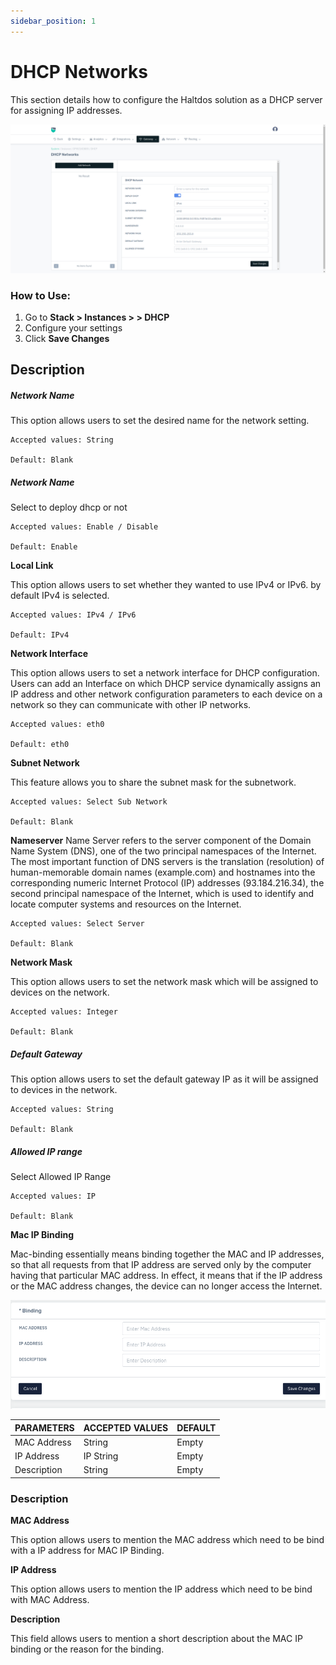 ```yaml
---
sidebar_position: 1
---
```


# DHCP Networks

This section details how to configure the Haltdos solution as a DHCP server for assigning IP addresses.

![dhcp](/img/platform/v8/docs/dhcp_network.png)

### How to Use:

1. Go to **Stack > Instances > > DHCP**
2. Configure your settings
3. Click **Save Changes**

## Description

##### Network Name

This option allows users to set the desired name for the network setting.

    Accepted values: String

    Default: Blank

##### Network Name

Select to deploy dhcp or not

    Accepted values: Enable / Disable

    Default: Enable


**Local Link**

This option allows users to set whether they wanted to use IPv4 or IPv6. by default IPv4 is selected. 

    Accepted values: IPv4 / IPv6

    Default: IPv4

**Network Interface**

This option allows users to set a network interface for DHCP configuration. Users can add an Interface on which DHCP service dynamically assigns an IP address and other network configuration parameters to each device on a network so they can communicate with other IP networks.

    Accepted values: eth0

    Default: eth0

**Subnet Network**

This feature allows you to share the subnet mask for the subnetwork.

    Accepted values: Select Sub Network

    Default: Blank

**Nameserver**
Name Server refers to the server component of the Domain Name System (DNS), one of the two principal namespaces of the Internet. The most important function of DNS servers is the translation (resolution) of human-memorable domain names (example.com) and hostnames into the corresponding numeric Internet Protocol (IP) addresses (93.184.216.34), the second principal namespace of the Internet, which is used to identify and locate computer systems and resources on the Internet. 

    Accepted values: Select Server

    Default: Blank

**Network Mask**

This option allows users to set the network mask which will be assigned to devices on the network.

    Accepted values: Integer

    Default: Blank

##### Default Gateway

This option allows users to set the default gateway IP as it will be assigned to devices in the network.

    Accepted values: String

    Default: Blank

##### Allowed IP range

Select Allowed IP Range

    Accepted values: IP

    Default: Blank


**Mac IP Binding**

Mac-binding essentially means binding together the MAC and IP addresses, so that all requests from that IP address are served only by the computer having that particular MAC address. In effect, it means that if the IP address or the MAC address changes, the device can no longer access the Internet.

![dhcp](/img/dhcp/dhcpmac.png)

| PARAMETERS  | ACCEPTED VALUES | DEFAULT |
|-------------|-----------------|---------|
| MAC Address | String          | Empty   |
| IP Address  | IP String       | Empty   |
| Description | String          | Empty   |

### Description

**MAC Address**

This option allows users to mention the MAC address which need to be bind with a IP address for MAC IP Binding.

**IP Address**

This option allows users to mention the IP address which need to be bind with MAC Address.

**Description**

This field allows users to mention a short description about the MAC IP binding or the reason for the binding.
